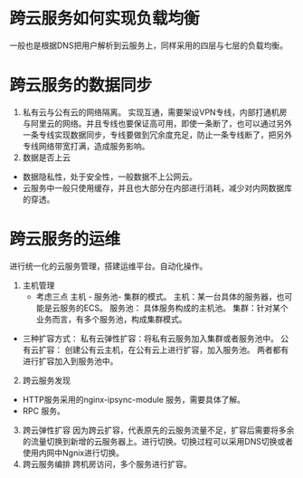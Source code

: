 # 跨云服务如何实现负载均衡
一般也是根据DNS把用户解析到云服务上，同样采用的四层与七层的负载均衡。
# 跨云服务的数据同步
1. 私有云与公有云的网络隔离。
实现互通，需要架设VPN专线，内部打通机房与阿里云的网络。并且专线也要保证高可用，即使一条断了，也可以通过另外一条专线实现数据同步，专线要做到冗余度充足，防止一条专线断了，把另外专线网络带宽打满，造成服务影响。
2. 数据是否上云
- 数据隐私性，处于安全性，一般数据不上公网云。
- 云服务中一般只使用缓存，并且也大部分在内部进行消耗，减少对内网数据库的穿透。
# 跨云服务的运维
进行统一化的云服务管理，搭建运维平台。自动化操作。
1. 主机管理
   - 考虑三点  主机 - 服务池- 集群的模式。
    主机：某一台具体的服务器，也可能是云服务的ECS。
    服务池： 具体服务构成的主机池。
    集群：针对某个业务而言，有多个服务池，构成集群模式。
  - 三种扩容方式：
    私有云弹性扩容：将私有云服务加入集群或者服务池中。
    公有云扩容： 创建公有云主机，在公有云上进行扩容，加入服务池。
    两者都有进行扩容加入到服务池中。
2. 跨云服务发现
  - HTTP服务采用的nginx-ipsync-module 服务，需要具体了解。
  - RPC 服务。
3. 跨云弹性扩容
因为跨云扩容，代表原先的云服务流量不足，扩容后需要将多余的流量切换到新增的云服务器上。进行切换。切换过程可以采用DNS切换或者使用内网中Ngnix进行切换。
4. 跨云服务编排
跨机房访问，多个服务进行扩容。
  
